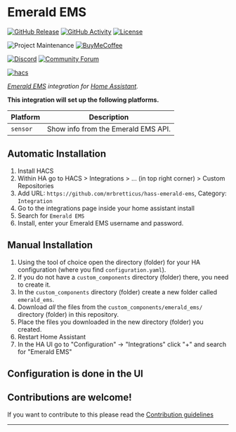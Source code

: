 # Emerald EMS

[![GitHub Release][releases-shield]][releases]
[![GitHub Activity][commits-shield]][commits]
[![License][license-shield]](LICENSE)

![Project Maintenance][maintenance-shield]
[![BuyMeCoffee][buymecoffeebadge]][buymecoffee]

[![Discord][discord-shield]][discord]
[![Community Forum][forum-shield]][forum]

[![hacs][hacsbadge]][hacs]

_[Emerald EMS][emerald-ems] integration for [Home Assistant][home-assistant]._

**This integration will set up the following platforms.**

Platform | Description
-- | --
`sensor` | Show info from the Emerald EMS API.


## Automatic Installation

1. Install HACS
2. Within HA go to HACS > Integrations > ... (in top right corner) > Custom Repositories
3. Add URL: `https://github.com/mrbretticus/hass-emerald-ems`, Category: `Integration`
4. Go to the integrations page inside your home assistant install
5. Search for `Emerald EMS`
6. Install, enter your Emerald EMS username and password.

## Manual Installation

1. Using the tool of choice open the directory (folder) for your HA configuration (where you find `configuration.yaml`).
1. If you do not have a `custom_components` directory (folder) there, you need to create it.
1. In the `custom_components` directory (folder) create a new folder called `emerald_ems`.
1. Download _all_ the files from the `custom_components/emerald_ems/` directory (folder) in this repository.
1. Place the files you downloaded in the new directory (folder) you created.
1. Restart Home Assistant
1. In the HA UI go to "Configuration" -> "Integrations" click "+" and search for "Emerald EMS"

## Configuration is done in the UI

<!---->

## Contributions are welcome!

If you want to contribute to this please read the [Contribution guidelines](CONTRIBUTING.md)

***

[emerald-ems]: http://emerald-ems.com.au/
[hass-emerald-ems]: https://github.com/mrbretticus/hass_emerald_ems
[buymecoffee]: https://www.buymeacoffee.com/mrbretticus
[buymecoffeebadge]: https://img.shields.io/badge/buy%20me%20a%20coffee-donate-yellow.svg?style=for-the-badge
[commits-shield]: https://img.shields.io/github/commit-activity/y/mrbretticus/hass_emerald_ems.svg?style=for-the-badge
[commits]: https://github.com/mrbretticus/hass_emerald_ems/commits/main
[discord]: https://discord.gg/BW2tZZVH
[discord-shield]: https://img.shields.io/discord/330944238910963714.svg?style=for-the-badge
[exampleimg]: example.png
[forum-shield]: https://img.shields.io/badge/community-forum-brightgreen.svg?style=for-the-badge
[home-assistant]: https://home-assistant.io
[forum]: https://community.home-assistant.io/
[license-shield]: https://img.shields.io/github/license/mrbretticus/hass_emerald_ems.svg?style=for-the-badge
[maintenance-shield]: https://img.shields.io/badge/maintainer-Brett%20Errington%20%40mrbretticus-blue.svg?style=for-the-badge
[releases-shield]: https://img.shields.io/github/release/mrbretticus/hass_emerald_ems.svg?style=for-the-badge
[releases]: https://github.com/mrbretticus/hass_emerald_ems/releases
[hacs]: https://hacs.xyz
[hacsbadge]: https://img.shields.io/badge/HACS-Custom-orange.svg?style=for-the-badge
